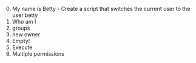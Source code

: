 0. My name is Betty - Create a script that switches the current user to the user betty
1. Who am I
2. groups
3. new owner
4. Empty!
5. Execute
6. Multiple permissions
